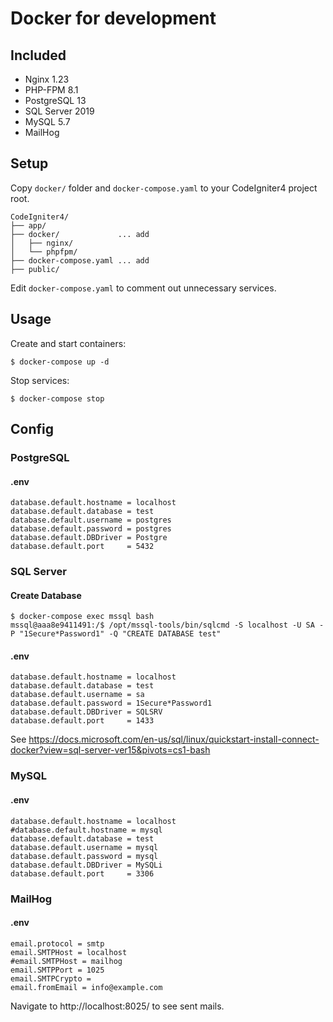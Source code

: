 # Docker for development

## Included

- Nginx 1.23
- PHP-FPM 8.1
- PostgreSQL 13
- SQL Server 2019
- MySQL 5.7
- MailHog

## Setup

Copy `docker/` folder and `docker-compose.yaml` to your CodeIgniter4 project root.

```
CodeIgniter4/
├── app/
├── docker/             ... add
│   ├── nginx/
│   └── phpfpm/
├── docker-compose.yaml ... add
├── public/
```

Edit `docker-compose.yaml` to comment out unnecessary services.

## Usage

Create and start containers:
```
$ docker-compose up -d
```

Stop services:
```
$ docker-compose stop
```

## Config

### PostgreSQL

#### .env

```
database.default.hostname = localhost
database.default.database = test
database.default.username = postgres
database.default.password = postgres
database.default.DBDriver = Postgre
database.default.port     = 5432
```

### SQL Server

#### Create Database

```
$ docker-compose exec mssql bash
mssql@aaa8e9411491:/$ /opt/mssql-tools/bin/sqlcmd -S localhost -U SA -P "1Secure*Password1" -Q "CREATE DATABASE test"
```

#### .env

```
database.default.hostname = localhost
database.default.database = test
database.default.username = sa
database.default.password = 1Secure*Password1
database.default.DBDriver = SQLSRV
database.default.port     = 1433
```

See https://docs.microsoft.com/en-us/sql/linux/quickstart-install-connect-docker?view=sql-server-ver15&pivots=cs1-bash

### MySQL

#### .env

```
database.default.hostname = localhost
#database.default.hostname = mysql
database.default.database = test
database.default.username = mysql
database.default.password = mysql
database.default.DBDriver = MySQLi
database.default.port     = 3306
```

### MailHog

#### .env

```
email.protocol = smtp
email.SMTPHost = localhost
#email.SMTPHost = mailhog
email.SMTPPort = 1025
email.SMTPCrypto =
email.fromEmail = info@example.com
```

Navigate to http://localhost:8025/ to see sent mails.
